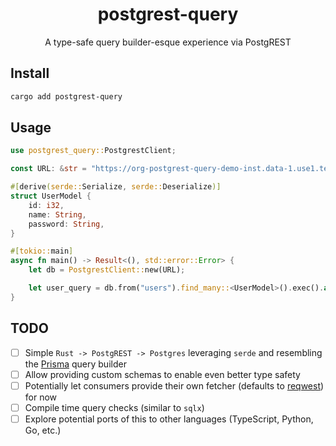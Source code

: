 <h1 align="center">postgrest-query</h1>
<p align="center">A type-safe query builder-esque experience via PostgREST</p>

## Install

```bash
cargo add postgrest-query
```

## Usage

```rust
use postgrest_query::PostgrestClient;

const URL: &str = "https://org-postgrest-query-demo-inst.data-1.use1.tembo.io/restapi/v1";

#[derive(serde::Serialize, serde::Deserialize)]
struct UserModel {
    id: i32,
    name: String,
    password: String,
}

#[tokio::main]
async fn main() -> Result<(), std::error::Error> {
    let db = PostgrestClient::new(URL);

    let user_query = db.from("users").find_many::<UserModel>().exec().await;
}
```

## TODO

- [ ] Simple `Rust -> PostgREST -> Postgres` leveraging `serde` and resembling the [Prisma](https://github.com/prisma/prisma) query builder
- [ ] Allow providing custom schemas to enable even better type safety
- [ ] Potentially let consumers provide their own fetcher (defaults to [reqwest](https://crates.io/crates/reqwest)) for now
- [ ] Compile time query checks (similar to `sqlx`)
- [ ] Explore potential ports of this to other languages (TypeScript, Python, Go, etc.)
